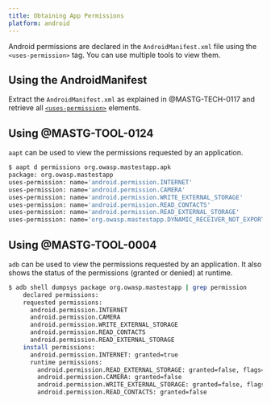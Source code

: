 ```yaml
--- 
title: Obtaining App Permissions
platform: android 
---
```


Android permissions are declared in the `AndroidManifest.xml` file using the `<uses-permission>` tag. You can use multiple tools to view them.

## Using the AndroidManifest

Extract the `AndroidManifest.xml` as explained in @MASTG-TECH-0117 and retrieve all [`<uses-permission>`](https://developer.android.com/guide/topics/manifest/uses-permission-element) elements.

## Using @MASTG-TOOL-0124

`aapt` can be used to view the permissions requested by an application.

```bash
$ aapt d permissions org.owasp.mastestapp.apk
package: org.owasp.mastestapp
uses-permission: name='android.permission.INTERNET'
uses-permission: name='android.permission.CAMERA'
uses-permission: name='android.permission.WRITE_EXTERNAL_STORAGE'
uses-permission: name='android.permission.READ_CONTACTS'
uses-permission: name='android.permission.READ_EXTERNAL_STORAGE'
uses-permission: name='org.owasp.mastestapp.DYNAMIC_RECEIVER_NOT_EXPORTED_PERMISSION'
```

## Using @MASTG-TOOL-0004

`adb` can be used to view the permissions requested by an application. It also shows the status of the permissions (granted or denied) at runtime.

```bash
$ adb shell dumpsys package org.owasp.mastestapp | grep permission
    declared permissions:
    requested permissions:
      android.permission.INTERNET
      android.permission.CAMERA
      android.permission.WRITE_EXTERNAL_STORAGE
      android.permission.READ_CONTACTS
      android.permission.READ_EXTERNAL_STORAGE
    install permissions:
      android.permission.INTERNET: granted=true
      runtime permissions:
        android.permission.READ_EXTERNAL_STORAGE: granted=false, flags=[ RESTRICTION_INSTALLER_EXEMPT]
        android.permission.CAMERA: granted=false
        android.permission.WRITE_EXTERNAL_STORAGE: granted=false, flags=[ RESTRICTION_INSTALLER_EXEMPT]
        android.permission.READ_CONTACTS: granted=false
```
